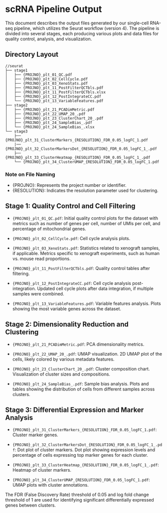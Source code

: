# scRNA Pipeline Output

This document describes the output files generated by our single-cell RNA-seq pipeline, which utilizes the Seurat workflow (version 4). The pipeline is divided into several stages, each producing various plots and data files for quality control, analysis, and visualization.

## Directory Layout

```
//seurat
├── stage1
│   ├── {PROJNO}_plt_01_QC.pdf
│   ├── {PROJNO}_plt_02_CellCycle.pdf
│   ├── {PROJNO}_plt_03_XenoStats.pdf
│   ├── {PROJNO}_plt_11_PostFilterQCTbls.pdf
│   ├── {PROJNO}_plt_11_PostFilterQCTbls.xlsx
│   ├── {PROJNO}_plt_12_PostIntegrateCC.pdf
│   └── {PROJNO}_plt_13_VariableFeatures.pdf
├── stage2
│   ├── {PROJNO}_plt_21_PCADimMetric.pdf
│   ├── {PROJNO}_plt_22_UMAP_20_.pdf
│   ├── {PROJNO}_plt_23_ClusterChart_20_.pdf
│   ├── {PROJNO}_plt_24_SampleBias_.pdf
│   └── {PROJNO}_plt_24_SampleBias_.xlsx
└── stage3
    ├── {PROJNO}_plt_31_ClusterMarkers_{RESOLUTION}_FDR_0.05_logFC_1.pdf
    |── {PROJNO}_plt_32_ClusterMarkersDot_{RESOLUTION}_FDR_0.05_logFC_1_.pdf
    ├── {PROJNO}_plt_33_ClusterHeatmap_{RESOLUTION}_FDR_0.05_logFC_1_.pdf
    └── {PROJNO}_plt_34_ClusterUMAP_{RESOLUTION}_FDR_0.05_logFC_1.pdf
```

### Note on File Naming

- {PROJNO}: Represents the project number or identifier.
- {RESOLUTION}: Indicates the resolution parameter used for clustering.


## Stage 1: Quality Control and Cell Filtering

- `{PROJNO}_plt_01_QC.pdf`: Initial quality control plots for the dataset with metrics such as number of genes per cell, number of UMIs per cell, and percentage of mitochondrial genes.

- `{PROJNO}_plt_02_CellCycle.pdf`: Cell cycle analysis plots.

- `{PROJNO}_plt_03_XenoStats.pdf`: Statistics related to xenograft samples, if applicable. Metrics specific to xenograft experiments, such as human vs. mouse read proportions.

- `{PROJNO}_plt_11_PostFilterQCTbls.pdf`: Quality control tables after filtering.

- `{PROJNO}_plt_12_PostIntegrateCC.pdf`: Cell cycle analysis post-integration. Updated cell cycle plots after data integration, if multiple samples were combined.

- `{PROJNO}_plt_13_VariableFeatures.pdf`: Variable features analysis. Plots showing the most variable genes across the dataset.


## Stage 2: Dimensionality Reduction and Clustering

- `{PROJNO}_plt_21_PCADimMetric.pdf`: PCA dimensionality metrics. 

- `{PROJNO}_plt_22_UMAP_20_.pdf`: UMAP visualization. 2D UMAP plot of the cells, likely colored by various metadata features.

- `{PROJNO}_plt_23_ClusterChart_20_.pdf`: Cluster composition chart. Visualization of cluster sizes and compositions.

- `{PROJNO}_plt_24_SampleBias_.pdf`: Sample bias analysis. Plots and tables showing the distribution of cells from different samples across clusters.


## Stage 3: Differential Expression and Marker Analysis

- `{PROJNO}_plt_31_ClusterMarkers_{RESOLUTION}_FDR_0.05_logFC_1.pdf`: Cluster marker genes.

- `{PROJNO}_plt_32_ClusterMarkersDot_{RESOLUTION}_FDR_0.05_logFC_1_.pdf`: Dot plot of cluster markers. Dot plot showing expression levels and percentage of cells expressing top marker genes for each cluster.

- `{PROJNO}_plt_33_ClusterHeatmap_{RESOLUTION}_FDR_0.05_logFC_1_.pdf`: Heatmap of cluster markers.

- `{PROJNO}_plt_34_ClusterUMAP_{RESOLUTION}_FDR_0.05_logFC_1.pdf`: UMAP plots with cluster annotations.

The FDR (False Discovery Rate) threshold of 0.05 and log fold change threshold of 1 are used for identifying significant differentially expressed genes between clusters.
